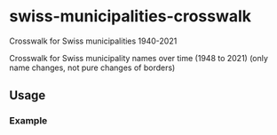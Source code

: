 # swiss-municipalities-crosswalk
Crosswalk for Swiss municipalities 1940-2021

Crosswalk for Swiss municipality names over time (1948 to 2021)
(only name changes, not pure changes of borders)

## Usage

### Example

